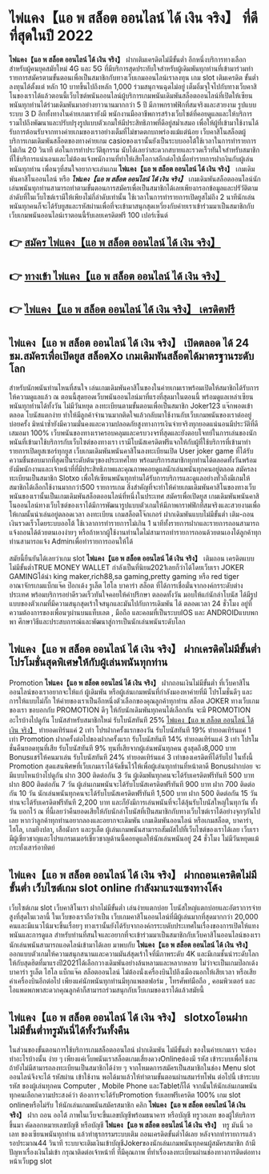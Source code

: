 # ไพ่แคง【แอ พ สล็อต ออนไลน์ ได้ เงิน จริง】  ที่ดีที่สุดในปี 2022

**ไพ่แคง【แอ พ สล็อต ออนไลน์ ได้ เงิน จริง】** ฝากเติมเครดิตไม่มีขั้นต่ำ  อีกหนึ่งบริการทางเลือกสำหรับผู้คนยุคสมัยใหม่ 4G และ 5G ที่มีบริการสุดประทับใจสำหรับผู้เดิมพันทุกท่านที่เข้ามาร่วมทำรายการสมัครตามขั้นตอนเพื่อเป็นสมาชิกกับทางเว็บเกมออนไลน์เราลงทุน เกม slot  เติมเครดิต ขั้นต่ำ ลงทุนได้ตั้งแต่ หลัก 10 บาทขึ้นไปถึงหลัก 1,000 ร่วมสนุกจนฉุดไม่อยู่ เต็มอิ่มจุใจไปกับทางเว็บคาสิโนของเราได้แล้วตอนนี้เว็บไซต์พนันออนไลน์ผู้บริการเกมพนันเดิมพันสล็อตออนไลน์ที่เปิดให้เซียนพนันทุกท่านได้ร่วมเดิมพันมาอย่างยาวนานมากกว่า 5 ปี มีภาพกราฟฟิกที่สมจริงและสวยงาม รูปแบบระบบ 3 D
อีกทั้งทางในค่ายเกมเรายังมี พนักงานมืออาชีพการสร้างเว็บไซต์ที่คอยดูแลและให้บริการ  รวมไปถึงพัฒนาและปรับปรุงรูปแบบตัวเกมให้มีประสิทธิภาพที่ดีอยู่สม่ำเสมอ เพื่อให้ผู้ที่เข้ามาใช้งานได้รับการต้อนรับจากทางค่ายเกมของเราอย่างเต็มที่ไม่ขาดตกบกพร่องแม้แต่น้อย เว็บคาสิโนสล็อตผู้บริการเกมเดิมพันสล็อตของทางค่ายเกม casioของเรานั้นยังเป็นระบบออโต้ใช้เวลาในการทำรายการไม่เกิน 20 วินาที ต่อในการทำประวัติธุกรรม นับได้เลยว่าสะดวกสบายและรวดเร็วทันใจสำหรับสมาชิกที่ใช้บริการแน่นอนและไม่ต้องแจ้งพนักงานที่ทำให้เสียโอกาสอีกต่อไปเมื่อทำรายการฝากงินกับผู้เล่นพนันทุกท่าน
เพื่อนๆที่สนใจอยากจะเล่นเกม **ไพ่แคง【แอ พ สล็อต ออนไลน์ ได้ เงิน จริง】** เกมเดิมพันคาสิโนออนไลน์ หรือ ***ไพ่แคง【แอ พ สล็อต ออนไลน์ ได้ เงิน จริง】*** เกมเดิมพันสล็อตออนไลน์นักเล่นพนันทุกท่านสามารถทำตามขั้นตอนการสมัครเพื่อเป็นสมาชิกได้เลยเพียงกรอกข้อมูลและปรัวัติตามลำดับที่ในเว็บไซต์เรามีให้เพียงไม่กี่ลำดับเท่านั้น ใช้เวลาในการทำรายการเปิดยูสไม่ถึง 2 นาทีนักเล่นพนันทุกคนก็จะได้รับยูสและรหัสผ่านเพื่อที่จะเข้ามาสนุกสุดเหวี่ยงกับค่ายเราเข้าร่วมมาเป็นสมาชิกกับเว็บเกมพนันออนไลน์เราตอนนี้รับเลยเครดิตฟรี 100 เปอร์เซ็นต์

## 👉 [สมัคร ไพ่แคง【แอ พ สล็อต ออนไลน์ ได้ เงิน จริง】](https://archa888.com/)
## 👉 [ทางเข้า ไพ่แคง【แอ พ สล็อต ออนไลน์ ได้ เงิน จริง】](https://archa888.com/)
## 👉 [ไพ่แคง【แอ พ สล็อต ออนไลน์ ได้ เงิน จริง】 เครดิตฟรี](https://archa888.com/)

## ไพ่แคง【แอ พ สล็อต ออนไลน์ ได้ เงิน จริง】 เปิดตลอด ได้ 24 ชม.สมัครเพื่อเปิดยูส สล็อตXo เกมเดิมพันสล็อตได้มาตรฐานระดับโลก

สำหรับนักพนันท่านไหนที่สนใจ เล่นเกมเดิมพันคาสิโนของในค่ายเกมเราพร้อมเปิดให้สมาชิกได้รับการให้ความดูแลแล้ว ณ ตอนนี้สุดยอดเว็บพนันออนไลน์มาที่แรงที่สุดมาในตอนนี้ พร้อมดูแลเหล่าเซียนพนันทุกท่านได้ทั้งวัน ไม่มีวันหยุด ลงทะเบียนตามขั้นตอนเพื่อเป็นสมาชิก Joker123 แจ๊กพอตเข้าตลอด โบนัสแตกง่าย ทำให้มีลูกค้าจำนวนมากติดใจแล้วกลับมาใช้งานกับเว็บเกมพนันของเราต่ออยู่บ่อยครั้ง มิหนำซ้ำยังมีความมั่นคงและความปลอดภัยสูงทางการเงินจ่ายจริงทุกยอดแน่นอนมีประวัติที่ดีเสมอมา 100% เว็บพนันของทางเราครอบคลุมและครบวงจรที่สุดและยังตอบโจทย์ในการเล่นของนักพนันที่เข้ามาใช้บริการกับเว็บไซต์ของทางเรา
เรามีโบนัสเครดิตฟรีแจกให้กับผู้ที่ใช้บริการที่เข้ามาทำรายการเปิดยูสเซอร์ทุกยูส เว็บเกมเดิมพันพนันคาสิโนลงทะเบียนเปิด User joker game ที่ได้รับความชื่นชอบมากที่สุดเป็นระดับต้นๆของประเทศไทย พร้อมบริการสมาชิกทุกท่านได้ตลอดทั้งวันพร้อมยังมีพนักงานและเจ้าหน้าที่ที่มีประสิทธิภาพและคุณภาพคอยดูแลนักเล่นพนันทุกคนอยู่ตลอด สมัครลงทะเบียนเป็นสมาชิก Slotxo เพื่อให้เซียนพนันทุกท่านได้รับการบริการและดูแลอย่างทั่วถึงมีเกมให้สมาชิกได้เลือกใช้งานมากกว่า500 รายการเกม
สิ่งสำคัญที่จะทำให้ค่ายเกมเดิมพันคาสิโนของทางเว็บพนันของเรานั้นเป็นเกมเดิมพันสล็อตออนไลน์ที่หนึ่งในประเทศ สมัครเพื่อเปิดยูส  เกมเดิมพันพนันคาสิโนออนไลน์ทางเว็บไซต์ของเราได้มีการพัฒนารูปแบบตัวเกมให้มีภาพกราฟฟิกที่สมจริงและสวยงามเพื่อให้เกมนั้นน่าเล่นอยู่ตลอดเวลา ลงทะเบียน เกมสล็อตโจ๊กเกอร์ ฝากเดิมพันแบบไม่มีขั้นต่ำ เติม-ถอน เงินรวดเร็วโดยระบบออโต้ ใช้เวลาการทำรายการไม่เกิน 1 นาทีทั้งรายการฝากและรายการถอนสามารถแจ้งถอนได้ด้วยตนเองง่ายๆ หรือถ้าหากผู้ใช้งานท่านใดไม่สามารถทำรายการถอนด้วยตนเองได้ลูกค้าทุกท่านสามารถแจ้ง Adminเพื่อทำรายการถอนให้ได้

สมัยนี้ยืนยันได้เลยว่าเกม slot  **ไพ่แคง【แอ พ สล็อต ออนไลน์ ได้ เงิน จริง】** เติมถอน เครดิตแบบไม่มีขั้นต่ำTRUE MONEY WALLET กำลังเป็นที่นิยม2021เลยก็ว่าได้โดยเว็บเรา JOKER GAMINGได้นำ  king maker,rich88,sa gaming,pretty gaming หรือ red tiger อาณาจักรเกมแบ็กแจ๊ค ป๊อกเด้ง รูเล็ต ไฮโล บาคาร่า สล็อต ที่ได้การเชื่อมั่นจากองค์กรระดับต่างประเทศ พร้อมบริการอย่าดีรวดเร็วทันใจคอยให้คำปรึกษา ตลอดทั้งวัน มอบให้แก่นักล่าโบนัส ได้มีรูปแบบของตัวเกมที่มีความสนุกสุดเร้าใจสนุกและมันไปกับการเดิมพัน ได้ ตลอดเวลา 24 ชั่วโมง อยู่ที่ความต้องการของเพื่อนๆผ่านบนแท็บเลต , มือถือ และคอมที่เป็นระบบIOS และ ANDROIDแบบพกพา ศึกษาวิธีและประสบการณ์และพัฒนาสู่การเป็นนักเล่นพนันระดับโลก

## ไพ่แคง【แอ พ สล็อต ออนไลน์ ได้ เงิน จริง】 ฝากเครดิตไม่มีขั้นต่ำ โปรโมชั่นสุดพิเศษให้กับผู้เล่นพนันทุกท่าน

 Promotion  **ไพ่แคง【แอ พ สล็อต ออนไลน์ ได้ เงิน จริง】** ฝากถอนเงินไม่มีขั้นต่ำ ที่เว็บคาสิโนออนไลน์ของเราอยากจะให้แก่  ผู้เดิมพัน หรือผู้เล่นเกมพนันที่กำลังมองหาค่ายที่มี โปรโมชั่นดีๆ และการให้แบบไม่กั๊ก ให้ค่ายของเราเป็นอีกหนึ่งตัวเลือกของคุณลูกค้าทุกท่าน สล็อต JOKER ทางเว็บเกมของเรา ขอบอกกับ PROMOTION ดีๆ ให้กับนักเดิมพันทุกคนได้เลือกกัน จะมี PROMOTION อะไรบ้างไปดูกัน
โบนัสสำหรับสมาชิกใหม่ รับโบนัสทันที 25% [ไพ่แคง【แอ พ สล็อต ออนไลน์ ได้ เงิน จริง】](https://archa888.com/) ทำยอดเทิร์นแค่ 2 เท่า
โปรฝากครั้งแรกของวัน รับโบนัสทันที 19% ทำยอดเทิร์นแค่ 1 เท่า
 Promotion ฝากครั้งต่อไปของฝากครั้งแรก รับโบนัสทันที 14% ทำยอดเทิร์นแค่ 3 เท่า
โปรโมชั่นคืนยอดทุนที่เสีย รับโบนัสทันที 9% ทุนที่เสียจากผู้เล่นพนันทุกคน สูงสุดถึง8,000 บาท
Bonusแชร์ให้คนมาเล่น รับโบนัสทันที 24% ทำยอดเทิร์นแค่ 3 เท่าของเครดิตที่ได้รับไป
ในทั้งนี้ Promotion สุดแสนพิศษที่เว็บเกมเราได้จัดขึ้นไว้ให้เพื่อผู้เล่นทุกท่านที่หน้าตาดี Bonusฝากบ่อย จะมีแบบไหนบ้างไปดูกัน
ฝาก 300 ติดต่อกัน 3 วัน ผู้เดิมพันทุกคนจะได้รับเครดิตฟรีทันที 500 บาท
ฝาก 800 ติดต่อกัน 7 วัน ผู้เล่นเกมพนันจะได้รับโบนัสเครดิตฟรีทันที 900 บาท
ฝาก 700 ติดต่อกัน 10 วัน นักเล่นพนันทุกคนจะได้รับโบนัสเครดิตฟรีทันที 1,500 บาท
ฝาก 500 ติดต่อกัน 15 วัน ท่านจะได้รับเครดิตฟรีทันที 2,200 บาท
และก็ยังมีการเล่นพนันที่จะได้ลุ้นรับโบนัสใหญ่ในทุกวัน ทั้งวัน บอกไว้ ณ ที่นี้เลยว่าคืนยอดเสียให้กับนักล่าโบนัสที่เป็นสมาชิกกับทางเว็บไซต์เราได้อย่างจุกๆกันไปเลย หากว่าลูกค้าทุกท่านอยากลองและอยากจะเดิมพัน เกมเดิมพันออนไลน์ หรือเกมสล็อต, บาคาร่า, ไฮโล, เกมยิงปลา, เสือมังกร และรูเล็ต ผู้เล่นเกมพนันสามารถสัมผัสไปที่เว็บไซต์ของเราได้เลย เว็บเรามีผู้เชี่ยวชาญและโปรแกรมเมอร์เชี่ยวชาญด้านนี้คอยดูแลให้นักเล่นพนันอยู่ 24 ชั่วโมง ไม่มีวันหยุดแม้กระทั่งเสาร์อาทิตย์

## ไพ่แคง【แอ พ สล็อต ออนไลน์ ได้ เงิน จริง】 ฝากถอนเครดิตไม่มีขั้นต่ำ  เว็บไซต์เกม slot online กำลังมาแรงแซงทางโค้ง

เว็บไซต์เกม slot เว็บคาสิโนเรา ฝากไม่มีขั้นต่ำ เล่นง่ายแตกบ่อย โบนัสใหญ่แตกบ่อยและอัตราการจ่ายสูงที่สุดในเวลานี้ ในเว็บของเราถือว่าเป็น เว็บเกมคาสิโนออนไลน์ที่มีผู้เล่นมากที่สุดมากกว่า 20,000 คนและมีแนวโน้มจะขึ้นเรื่อยๆ ทางเรานั้นยังได้รับจากองค์กรระบดับประเทศในเรื่องของการเปิดให้แทงพนันและการดูแล สำหรับท่านที่สนใจและอยากที่จะเข้าร่วมมาเป็นสมาชิกกับเว็บคาสิโนออนไลน์ของเรา นักเล่นพนันสามารถแอดไลน์เข้ามาได้เลย
	มาพบกับ **ไพ่แคง【แอ พ สล็อต ออนไลน์ ได้ เงิน จริง】** ออกแบบตัวเกมให้ความสนุกสนานและความมันส์สุดเร้าใจที่มีภาพระดับ 4K และมีเกมชั้นนำระดับโลกให้กับสุดฮิตที่มาแรงปี2021ได้เลือกวางเดิมพันอย่างล้นหลามและหลากหลาย  ไม่ว่าจะเป็นเกมป๊อกเด้ง บาคาร่า รูเล็ต ไฮโล แบ็กแจ๊ค สล็อตออนไลน์ ไม่ต้องนั่งเครื่องบินไปถึงเมืองนอกให้เสียเวลา หรือเสียค่าเครื่องบินอีกต่อไป เพียงแค่นักพนันทุกท่านมีทุกแพลตฟอร์ม , โทรศัพท์มือถือ , คอมพิวเตอร์ และไอแพดพกพาสะดวกคุณลูกค้าก็สามารถร่วมสนุกกับเว็บเกมของเราได้แล้วสมัยนี้

## ไพ่แคง【แอ พ สล็อต ออนไลน์ ได้ เงิน จริง】 slotxoโอนฝากไม่มีขั้นต่ำทรูมันนี่ได้ทั้งวันทั้งคืน

ในส่วนของขั้นตอนการใช้บริการเกมสล็อตออนไลน์ ฝากเดิมพัน ไม่มีขั้นต่ำ ของในค่ายเกมเรา จะต้องทำอะไรบ้างนั้น ง่าย ๆ เพียงแค่เว็บพนันเราสล็อตเกมเสี่ยงดวงOnlineต้องมี รหัส เข้าระบบเพื่อใช้งาน ถ้ายังไม่มีสามารถลงทะเบียนเป็นสมาชิกได้ง่าย ๆ จากโหมดการสมัครเป็นสมาชิกในช่อง Menu slot ออนไลน์จึงจะได้ รหัสผ่าน เข้าใช้งาน พอได้มาแล้วให้ทำตามขั้นตอนผ่านสมาร์ทโฟน ต่อไปนี้
เข้าระบบ รหัส  ของผู้เล่นทุกคน Computer , Mobile Phone และTabletก็ได้
จากนั้นให้นักเล่นเกมพนันทุกคนเลือกความประสงค์ว่า ต้องการจะได้รับPromotion รับเลยฟรีเครดิต 100% เกม slot onlineหรือไม่รับ
ให้นักเล่นเกมพนันสมัครสมาชิก คลิก **ไพ่แคง【แอ พ สล็อต ออนไลน์ ได้ เงิน จริง】** ฝาก ถอน ออโต้ ภาพในเว็บจะขึ้นเลขบัญชีพร้อมธนาคาร หรือบัญชี ทรูวอเลท ของผู้ให้บริการขึ้นมา
คัดลอกหมายเลขบัญชี หรือบัญชี **ไพ่แคง【แอ พ สล็อต ออนไลน์ ได้ เงิน จริง】** ทรู มันนี่ วอเลท ของเซียนพนันทุกท่าน แล้วทำธุรกรรมระบบเติม ถอนเครดิตขั้นต่ำได้เลย
หลังจากทำรายการแล้ว รอประมาณ44 วินาที ระบบจะเติมเงินเข้าบัญชีJokerของนักเล่นเกมพนันทุกคนผู้สมัครสมาชิก
ถ้ามีปัญหาเรื่องเงินไม่เข้า กรุณาติดต่อเจ้าหน้าที่ ที่มีคุณภาพ ที่ทำเรื่องลงทะเบียนผ่านช่องทางการติดต่อทางหน้าเว็บpg slot


